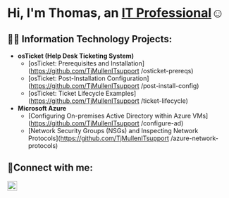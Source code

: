<h1>Hi, I'm Thomas, an <a href="https://linkedin.com/in/Thomas">IT Professional</a>☺</h1>

<h2>👨‍💻 Information Technology Projects:</h2>

- <b>osTicket (Help Desk Ticketing System)</b>
  - [osTicket: Prerequisites and Installation](https://github.com/TjMullenITsupport
/osticket-prereqs)
  - [osTicket: Post-Installation Configuration](https://github.com/TjMullenITsupport
/post-install-config)
  - [osTicket: Ticket Lifecycle Examples](https://github.com/TjMullenITsupport
/ticket-lifecycle)
- <b>Microsoft Azure</b>
  - [Configuring On-premises Active Directory within Azure VMs](https://github.com/TjMullenITsupport
/configure-ad)
  - [Network Security Groups (NSGs) and Inspecting Network Protocols](https://github.com/TjMullenITsupport
/azure-network-protocols)

<h2>🤳Connect with me:</h2>

[<img align="left" alt="Thomas | LinkedIn" width="22px" src="https://cdn.jsdelivr.net/npm/simple-icons@v3/icons/linkedin.svg" />][linkedin]

[linkedin]: https://linkedin.com/in/it-thomasmullen
